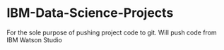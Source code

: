 # IBM-Data-Science-Projects
For the sole purpose of pushing project code to git.
Will push code from IBM Watson Studio
